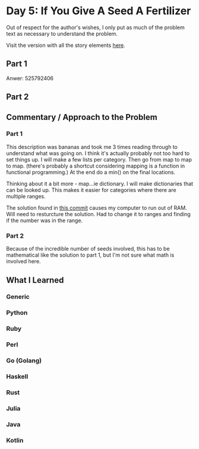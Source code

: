 # Day 5: If You Give A Seed A Fertilizer

Out of respect for the author's wishes, I only put as much of the problem text as necessary to understand the problem.

Visit the version with all the story elements [here](https://adventofcode.com/2023/day/5).

## Part 1
Anwer: 525792406
## Part 2

## Commentary / Approach to the Problem
### Part 1
This description was bananas and took me 3 times reading through to understand what was going on. I think it's actually probably not too hard to set things up. I will make a few lists per category. Then go from map to map to map. (there's probably a shortcut considering mapping is a function in functional programming.) At the end do a min() on the final locations.

Thinking about it a bit more - map...ie dictionary. I will make dictionaries that can be looked up. This makes it easier for categories where there are multiple ranges.

The solution found in [this commit](https://github.com/djotaku/adventofcode/blob/163353d4da1f354eac58e1b2594f6e0ebc3ca076/2023/Day_05/Python/day_05.py) causes my computer to run out of RAM. Will need to resturcture the solution. Had to change it to ranges and finding if the number was in the range. 
### Part 2
Because of the incredible number of seeds involved, this has to be mathematical like the solution to part 1, but I'm not sure what math is involved here.  
## What I Learned

### Generic

### Python

### Ruby

### Perl

### Go (Golang)

### Haskell

### Rust

### Julia

### Java

### Kotlin
    